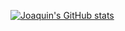 [![Joaquin's GitHub stats](https://github-readme-stats.vercel.app/api?username=JoaquinDaBest)](https://github.com/anuraghazra/github-readme-stats)
<!--
**JoaquinDaBest/JoaquinDaBest** is a ✨ _special_ ✨ repository because its `README.md` (this file) appears on your GitHub profile.

Here are some ideas to get you started:

- 🔭 I’m currently working on ...
- 🌱 I’m currently learning ...
- 👯 I’m looking to collaborate on ...
- 🤔 I’m looking for help with ...
- 💬 Ask me about ...
- 📫 How to reach me: ...
- 😄 Pronouns: ...
- ⚡ Fun fact: ...
-->
